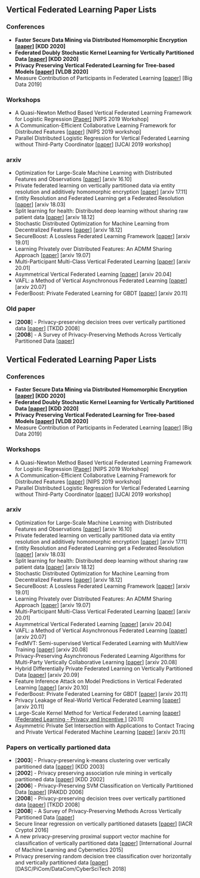 ## Vertical Federated Learning Paper Lists

### Conferences

* **Faster Secure Data Mining via Distributed Homomorphic Encryption [[paper](https://www.kdd.org/kdd2020/accepted-papers/view/faster-secure-data-mining-via-distributed-homomorphic-encryption)] [KDD 2020]**
* **Federated Doubly Stochastic Kernel Learning for Vertically Partitioned Data [[paper](https://www.kdd.org/kdd2020/accepted-papers/view/federated-doubly-stochastic-kernel-learning-for-vertically-partitioned-data)] [KDD 2020]**
* **Privacy Preserving Vertical Federated Learning for Tree-based Models [[paper](https://arxiv.org/abs/2008.06170)] [VLDB 2020]**
* Measure Contribution of Participants in Federated Learning [[paper](https://arxiv.org/pdf/1909.08525.pdf)] [Big Data 2019]

### Workshops

* A Quasi-Newton Method Based Vertical Federated Learning Framework for Logistic Regression [[Paper]](https://arxiv.org/abs/1912.00513) [NIPS 2019 Workshop]
* A Communication-Efficient Collaborative Learning Framework for Distributed Features [[paper](https://arxiv.org/abs/1912.11187)] [NIPS 2019 workshop]
* Parallel Distributed Logistic Regression for Vertical Federated Learning without Third-Party Coordinator [[paper](https://arxiv.org/abs/1911.09824)] [IJCAI 2019 workshop]

### arxiv

* Optimization for Large-Scale Machine Learning with Distributed Features and Observations [[paper](https://arxiv.org/abs/1610.10060)] [arxiv 16.10]
* Private federated learning on vertically partitioned data via entity resolution and additively homomorphic encryption [[paper](https://arxiv.org/abs/1711.10677)] [arxiv 17.11]
* Entity Resolution and Federated Learning get a Federated Resolution [[paper](https://arxiv.org/abs/1803.04035)] [arxiv 18.03]
* Split learning for health: Distributed deep learning without sharing raw patient data [[paper](https://arxiv.org/abs/1812.00564)] [arxiv 18.12]
* Stochastic Distributed Optimization for Machine Learning from Decentralized Features [[paper](https://arxiv.org/abs/1812.06415)] [arxiv 18.12]
* SecureBoost: A Lossless Federated Learning Framework [[paper](https://arxiv.org/abs/1901.08755)] [arxiv 19.01]
* Learning Privately over Distributed Features: An ADMM Sharing Approach [[paper](https://arxiv.org/abs/1907.07735)] [arxiv 19.07]
* Multi-Participant Multi-Class Vertical Federated Learning [[paper](https://arxiv.org/abs/2001.11154)] [arxiv 20.01]
* Asymmetrical Vertical Federated Learning [[paper](https://arxiv.org/abs/2004.07427)] [arxiv 20.04]
* VAFL: a Method of Vertical Asynchronous Federated Learning [[paper](https://arxiv.org/abs/2007.06081)] [arxiv 20.07]
* FederBoost: Private Federated Learning for GBDT [[paper](https://arxiv.org/abs/2011.02796)] [arxiv 20.11]

### Old paper

* [**2008**] - Privacy-preserving decision trees over vertically partitioned data [[paper](http://citeseerx.ist.psu.edu/viewdoc/download?doi=10.1.1.329.3951&rep=rep1&type=pdf)] [TKDD 2008]
* [**2008**] - A Survey of Privacy-Preserving Methods Across Vertically Partitioned Data [[paper](https://www.sci-hub.ren/10.1007/978-0-387-70992-5_14)]

## Vertical Federated Learning Paper Lists

### Conferences

* **Faster Secure Data Mining via Distributed Homomorphic Encryption [[paper](https://www.kdd.org/kdd2020/accepted-papers/view/faster-secure-data-mining-via-distributed-homomorphic-encryption)] [KDD 2020]**
* **Federated Doubly Stochastic Kernel Learning for Vertically Partitioned Data [[paper](https://www.kdd.org/kdd2020/accepted-papers/view/federated-doubly-stochastic-kernel-learning-for-vertically-partitioned-data)] [KDD 2020]**
* **Privacy Preserving Vertical Federated Learning for Tree-based Models [[paper](https://arxiv.org/abs/2008.06170)] [VLDB 2020]**
* Measure Contribution of Participants in Federated Learning [[paper](https://arxiv.org/pdf/1909.08525.pdf)] [Big Data 2019]

### Workshops

* A Quasi-Newton Method Based Vertical Federated Learning Framework for Logistic Regression [[Paper]](https://arxiv.org/abs/1912.00513) [NIPS 2019 Workshop]
* A Communication-Efficient Collaborative Learning Framework for Distributed Features [[paper](https://arxiv.org/abs/1912.11187)] [NIPS 2019 workshop]
* Parallel Distributed Logistic Regression for Vertical Federated Learning without Third-Party Coordinator [[paper](https://arxiv.org/abs/1911.09824)] [IJCAI 2019 workshop]

### arxiv

* Optimization for Large-Scale Machine Learning with Distributed Features and Observations [[paper](https://arxiv.org/abs/1610.10060)] [arxiv 16.10]
* Private federated learning on vertically partitioned data via entity resolution and additively homomorphic encryption [[paper](https://arxiv.org/abs/1711.10677)] [arxiv 17.11]
* Entity Resolution and Federated Learning get a Federated Resolution [[paper](https://arxiv.org/abs/1803.04035)] [arxiv 18.03]
* Split learning for health: Distributed deep learning without sharing raw patient data [[paper](https://arxiv.org/abs/1812.00564)] [arxiv 18.12]
* Stochastic Distributed Optimization for Machine Learning from Decentralized Features [[paper](https://arxiv.org/abs/1812.06415)] [arxiv 18.12]
* SecureBoost: A Lossless Federated Learning Framework [[paper](https://arxiv.org/abs/1901.08755)] [arxiv 19.01]
* Learning Privately over Distributed Features: An ADMM Sharing Approach [[paper](https://arxiv.org/abs/1907.07735)] [arxiv 19.07]
* Multi-Participant Multi-Class Vertical Federated Learning [[paper](https://arxiv.org/abs/2001.11154)] [arxiv 20.01]
* Asymmetrical Vertical Federated Learning [[paper](https://arxiv.org/abs/2004.07427)] [arxiv 20.04]
* VAFL: a Method of Vertical Asynchronous Federated Learning [[paper](https://arxiv.org/abs/2007.06081)] [arxiv 20.07]
* FedMVT: Semi-supervised Vertical Federated Learning with MultiView Training [[paper](https://arxiv.org/pdf/2008.10838)] [arxiv 20.08]
* Privacy-Preserving Asynchronous Federated Learning Algorithms for Multi-Party Vertically Collaborative Learning [[paper](https://arxiv.org/pdf/2008.06233.pdf)] [arxiv 20.08]
* Hybrid Differentially Private Federated Learning on Vertically Partitioned Data [[paper](https://arxiv.org/pdf/2009.02763)] [arxiv 20.09]
* Feature Inference Attack on Model Predictions in Vertical Federated Learning [[paper](https://arxiv.org/pdf/2010.10152)] [arxiv 20.10]
* FederBoost: Private Federated Learning for GBDT [[paper](https://arxiv.org/abs/2011.02796)] [arxiv 20.11]
* Privacy Leakage of Real-World Vertical Federated Learning [[paper](https://arxiv.org/pdf/2011.09290)] [arxiv 20.11]
* Large-Scale Kernel Method for Vertical Federated Learning [[paper](https://link.springer.com/content/pdf/10.1007%2F978-3-030-63076-8.pdf)] [[Federated Learning - Privacy and Incentive ](https://www.springer.com/gp/book/9783030630751)] [20.11]
* Asymmetric Private Set Intersection with Applications to Contact Tracing and Private Vertical Federated Machine Learning [[paper](https://arxiv.org/pdf/2011.09350)] [arxiv 20.11]

### Papers on vertically partioned data

* [**2003**] - Privacy-preserving k-means clustering over vertically partitioned data [[paper](https://www.cerias.purdue.edu/tools_and_resources/bibtex_archive/archive/2003-47.pdf)] [KDD 2003]
* [**2002**] - Privacy preserving association rule mining in vertically partitioned data [[paper](https://www.cs.purdue.edu/homes/clifton/DistDM/kdd02.pdf)] [KDD 2002]
* [**2006**] - Privacy-Preserving SVM Classification on Vertically Partitioned Data [[paper](http://citeseerx.ist.psu.edu/viewdoc/download?doi=10.1.1.309.361&rep=rep1&type=pdf)] [PAKDD 2006]
* [**2008**] - Privacy-preserving decision trees over vertically partitioned data [[paper](http://citeseerx.ist.psu.edu/viewdoc/download?doi=10.1.1.329.3951&rep=rep1&type=pdf)] [TKDD 2008]
* [**2008**] - A Survey of Privacy-Preserving Methods Across Vertically Partitioned Data [[paper](https://www.sci-hub.ren/10.1007/978-0-387-70992-5_14)]
* Secure linear regression on vertically partitioned datasets [[paper](https://pdfs.semanticscholar.org/1f99/6f3ed94538d5cea66c1cb6ef3adfed9cdd24.pdf)] [IACR Cryptol 2016]
* A new privacy-preserving proximal support vector machine for classiﬁcation of vertically partitioned data [[paper](https://link.springer.com/content/pdf/10.1007/s13042-014-0245-1.pdf)] [International Journal of Machine Learning and Cybernetics 2015]
* Privacy preserving random decision tree classification over horizontally and vertically partitioned data [[paper](https://ieeexplore.ieee.org/abstract/document/8511953/)] [DASC/PiCom/DataCom/CyberSciTech 2018]
